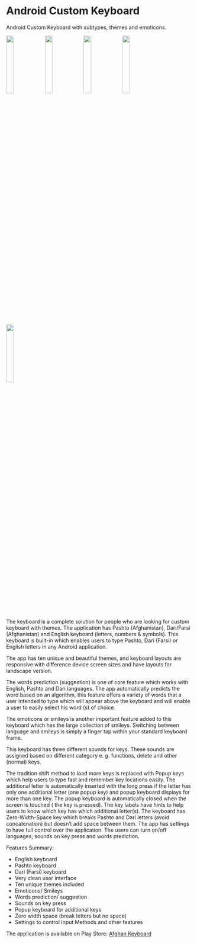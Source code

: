 # Android Custom Keyboard
Android Custom Keyboard with subtypes, themes and emoticons.

<img src="https://lh3.googleusercontent.com/uJYQkKG-4Gu5DeAY4UzPfdRf9NndQFucfQeiCTpyEcuQiOgVjMA6qJjC2-YLxVToFyk=h900" width="20%"/>  <img src="https://lh3.googleusercontent.com/_sekIj9dkJLiJ-_38dx8pt93N04UKXCa-fEgEVWXyhPP6hSZauZj4g1tLVCIvZ3N1Ftj=h900" width="20%"/>  <img src="https://lh3.googleusercontent.com/9gRwwBYrQRKN74JRhxX-1H26cwRm2sVDHeioWBxpmjZECYzjbseVHcDQEqM7Irg4ZfA=h900" width="20%"/>  <img src="https://lh3.googleusercontent.com/84cxfDjs6R5FWdx5zSVvOjUFNgTOru-hqwcHkeDqT7e3A3ssHbMXnwPdOlozAfSVt1NB=h900" width="20%"/>  <img src="https://lh3.googleusercontent.com/me93HPefOejoxCMJcwFwpudCMKsNX7dE5b85YZ4wwIDXUO54-5woe1H8YmnMnxg7Sw=h900" width="20%"/>  

The keyboard is a complete solution for people who are looking for custom keyboard with themes. The application has Pashto (Afghanistan), Dari/Farsi (Afghanistan) and English keyboard (letters, numbers & symbols). This keyboard is built-in which enables users to type Pashto, Dari (Farsi) or English letters in any Android application. 

The app has ten unique and beautiful themes, and keyboard layouts are responsive with difference device screen sizes and have layouts for landscape version.

The words prediction (suggestion) is one of core feature which works with English, Pashto and Dari languages. The app automatically predicts the word based on an algorithm, this feature offers a variety of words that a user intended to type which will appear above the keyboard and will enable a user to easily select his word (s) of choice.

The emoticons or smileys is another important feature added to this keyboard which has the large collection of smileys. Switching between language and smileys is simply a finger tap within your standard keyboard frame. 

This keyboard has three different sounds for keys. These sounds are assigned based on different category e. g. functions, delete and other (normal) keys.

The tradition shift method to load more keys is replaced with Popup keys which help users to type fast and remember key locations easily. The additional letter is automatically inserted with the long press if the letter has only one additional letter (one popup key) and popup keyboard displays for more than one key. The popup keyboard is automatically closed when the screen is touched ( the key is pressed). The key labels have hints to help users to know which key has which additional letter(s).
The keyboard has Zero-Width-Space key which breaks Pashto and Dari letters (avoid concatenation) but doesn’t add space between them.
The app has settings to have full control over the application. The users can turn on/off languages, sounds on key press and words prediction.

Features Summary:
<ul>
<li>English keyboard</li>
<li>Pashto keyboard</li>
<li>Dari (Farsi) keyboard</li>
<li>Very clean user interface</li>
<li>Ten unique themes included</li>
<li>Emoticons/ Smileys</li>
<li>Words prediction/ suggestion</li>
<li>Sounds on key press</li>
<li>Popup keyboard for additional keys</li>
<li>Zero width space (break letters but no space)</li>
<li>Settings to control Input Methods and other features</li>
</ul>

The application is available on Play Store: <a href="https://play.google.com/store/apps/details?id=com.sunzala.afghankeyboard" >Afghan Keyboard</a>

